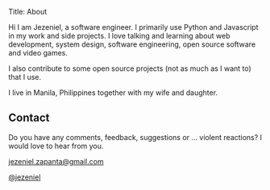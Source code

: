Title: About

Hi I am Jezeniel, a software engineer. I primarily use Python and Javascript
in my work and side projects. I love talking and learning about web development, 
system design, software engineering, open source software and video games.

I also contribute to some open source projects (not as much as I want to)
that I use.

I live in Manila, Philippines together with my wife and daughter.

## Contact

Do you have any comments, feedback, suggestions or ... violent reactions? 
I would love to hear from you.


<i class="icon icon-mail2"></i><a href="mailto:jezeniel.zapanta@gmail.com" target="_blank"> jezeniel.zapanta@gmail.com </a>

<i class="icon icon-twitter"></i><a href="https://twitter.com/jezeniel" target="_blank"> @jezeniel</a>
